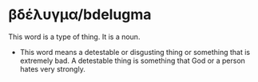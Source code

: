# βδέλυγμα/bdelugma
This word is a type of thing. It is a noun.

* This word means a detestable or disgusting thing or something that is extremely bad. A detestable thing is something that God or a person hates very strongly.
